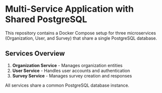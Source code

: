 # Multi-Service Application with Shared PostgreSQL

This repository contains a Docker Compose setup for three microservices (Organization, User, and Survey) that share a single PostgreSQL database.

## Services Overview

1. **Organization Service** - Manages organization entities
2. **User Service** - Handles user accounts and authentication
3. **Survey Service** - Manages survey creation and responses

All services share a common PostgreSQL database instance.
